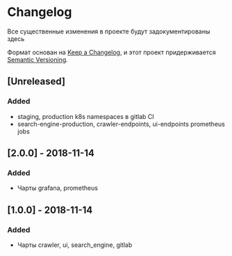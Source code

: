# Changelog
Все существенные изменения в проекте будут задокументированы здесь

Формат основан на [Keep a Changelog](https://keepachangelog.com/en/1.0.0/),
и этот проект придерживается [Semantic Versioning](https://semver.org/spec/v2.0.0.html).

## [Unreleased]
### Added

- staging, production k8s namespaces в gitlab CI
- search-engine-production, crawler-endpoints, ui-endpoints prometheus jobs

## [2.0.0] - 2018-11-14
### Added

- Чарты grafana, prometheus

## [1.0.0] - 2018-11-14
### Added

- Чарты crawler, ui, search_engine, gitlab
